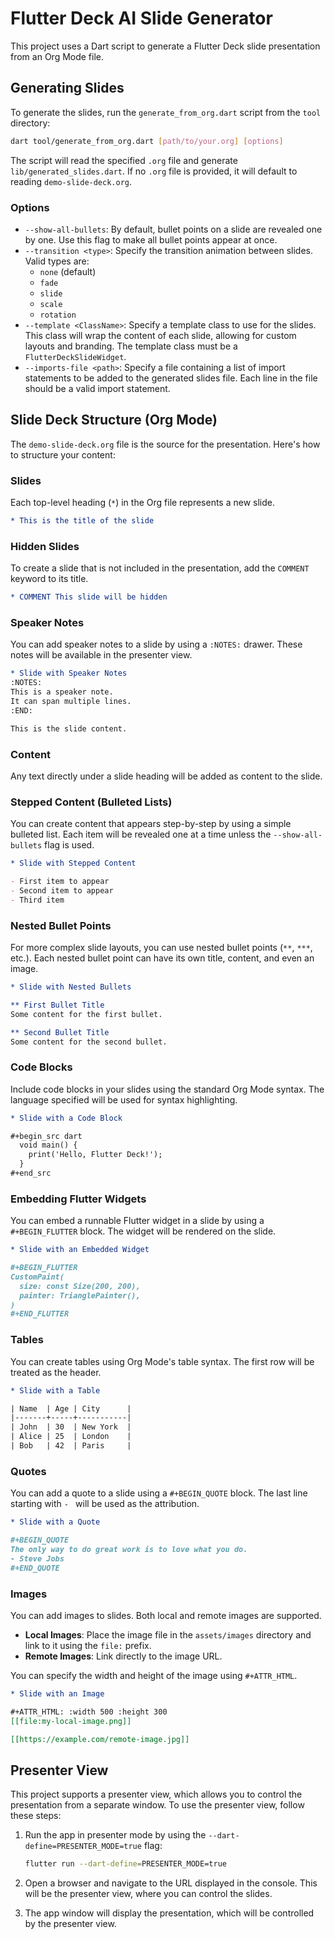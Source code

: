 # Flutter Deck AI Slide Generator

This project uses a Dart script to generate a Flutter Deck slide presentation from an Org Mode file.

## Generating Slides

To generate the slides, run the `generate_from_org.dart` script from the `tool` directory:

```bash
dart tool/generate_from_org.dart [path/to/your.org] [options]
```

The script will read the specified `.org` file and generate `lib/generated_slides.dart`. If no `.org` file is provided, it will default to reading `demo-slide-deck.org`.

### Options

- `--show-all-bullets`: By default, bullet points on a slide are revealed one by one. Use this flag to make all bullet points appear at once.
- `--transition <type>`: Specify the transition animation between slides. Valid types are:
  - `none` (default)
  - `fade`
  - `slide`
  - `scale`
  - `rotation`
- `--template <ClassName>`: Specify a template class to use for the slides. This class will wrap the content of each slide, allowing for custom layouts and branding. The template class must be a `FlutterDeckSlideWidget`.
- `--imports-file <path>`: Specify a file containing a list of import statements to be added to the generated slides file. Each line in the file should be a valid import statement.

## Slide Deck Structure (Org Mode)

The `demo-slide-deck.org` file is the source for the presentation. Here's how to structure your content:

### Slides

Each top-level heading (`*`) in the Org file represents a new slide.

```org
* This is the title of the slide
```

### Hidden Slides

To create a slide that is not included in the presentation, add the `COMMENT` keyword to its title.

```org
* COMMENT This slide will be hidden
```

### Speaker Notes

You can add speaker notes to a slide by using a `:NOTES:` drawer. These notes will be available in the presenter view.

```org
* Slide with Speaker Notes
:NOTES:
This is a speaker note.
It can span multiple lines.
:END:

This is the slide content.
```

### Content

Any text directly under a slide heading will be added as content to the slide.

### Stepped Content (Bulleted Lists)

You can create content that appears step-by-step by using a simple bulleted list. Each item will be revealed one at a time unless the `--show-all-bullets` flag is used.

```org
* Slide with Stepped Content

- First item to appear
- Second item to appear
- Third item
```

### Nested Bullet Points

For more complex slide layouts, you can use nested bullet points (`**`, `***`, etc.). Each nested bullet point can have its own title, content, and even an image.

```org
* Slide with Nested Bullets

** First Bullet Title
Some content for the first bullet.

** Second Bullet Title
Some content for the second bullet.
```

### Code Blocks

Include code blocks in your slides using the standard Org Mode syntax. The language specified will be used for syntax highlighting.

```org
* Slide with a Code Block

#+begin_src dart
  void main() {
    print('Hello, Flutter Deck!');
  }
#+end_src
```

### Embedding Flutter Widgets

You can embed a runnable Flutter widget in a slide by using a `#+BEGIN_FLUTTER` block. The widget will be rendered on the slide.

```org
* Slide with an Embedded Widget

#+BEGIN_FLUTTER
CustomPaint(
  size: const Size(200, 200),
  painter: TrianglePainter(),
)
#+END_FLUTTER
```

### Tables

You can create tables using Org Mode's table syntax. The first row will be treated as the header.

```org
* Slide with a Table

| Name  | Age | City      |
|-------+-----+-----------|
| John  | 30  | New York  |
| Alice | 25  | London    |
| Bob   | 42  | Paris     |
```

### Quotes

You can add a quote to a slide using a `#+BEGIN_QUOTE` block. The last line starting with `- ` will be used as the attribution.

```org
* Slide with a Quote

#+BEGIN_QUOTE
The only way to do great work is to love what you do.
- Steve Jobs
#+END_QUOTE
```

### Images

You can add images to slides. Both local and remote images are supported.

- **Local Images**: Place the image file in the `assets/images` directory and link to it using the `file:` prefix.
- **Remote Images**: Link directly to the image URL.

You can specify the width and height of the image using `#+ATTR_HTML`.

```org
* Slide with an Image

#+ATTR_HTML: :width 500 :height 300
[[file:my-local-image.png]]

[[https://example.com/remote-image.jpg]]
```

## Presenter View

This project supports a presenter view, which allows you to control the presentation from a separate window. To use the presenter view, follow these steps:

1.  Run the app in presenter mode by using the `--dart-define=PRESENTER_MODE=true` flag:

    ```bash
    flutter run --dart-define=PRESENTER_MODE=true
    ```

2.  Open a browser and navigate to the URL displayed in the console. This will be the presenter view, where you can control the slides.

3.  The app window will display the presentation, which will be controlled by the presenter view.
